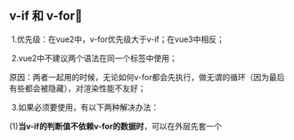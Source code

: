 ## v-if 和 v-for🚩

​		1.优先级：在vue2中，v-for优先级大于v-if；在vue3中相反；

​		2.vue2中不建议两个语法在同一个标签中使用；

​				原因：两者一起用的时候，无论如何v-for都会先执行，做无谓的循环（因为最后有些都会被隐藏），对渲染性能不友好；

​		3.如果必须要使用，有以下两种解决办法：

​			(1)**当v-if的判断值不依赖v-for的数据时**，可以在外层先套一个<template>标签，让v-if先判断，再在内部进行v-for循环；

​			(2)**当v-if的判断值依赖于v-for循环的数据时**，可以在计算属性*computed*里面先进行数据的过滤，再用v-for循环计算属性；



## ES6 代码转成 ES5 代码的实现思路🚩

将ES6 转为ES5 主要用到的是Babel编译器， 参考Babel的实现方式。

那么 Babel 是如何把 ES6 转成 ES5 呢，其大致分为三步：

1. 解析：解析代码字符串，生成 AST(抽象语法树)；
2. 转换：按一定的规则转换、修改 AST，将ES6转换为ES5代码；
3. 生成：将修改后的 AST 转换成普通代码。



## XSS和CSRF（网络安全）🚩

Cross-Site Scripting（跨站脚本攻击）简称 XSS，是一种代码注入攻击.

XSS 的本质是：恶意代码未经过滤，与网站正常的代码混在一起；浏览器无法分辨哪些脚本是可信的，导致恶意脚本被执行。

XSS的分类：

​		储存型：注入的脚本永久储存在服务器上，当浏览器发送请求时，脚本从服务器上传回并执行（论坛易受此类攻击）

​		反射型：恶意代码在客户端打开网页时暂时存在，动态网站和邮件应用容易受到此类攻击；

​		基于DOM型（本地XSS）：web服务器不参与，破坏是由客户端的脚本引起的

XSS的防御：

​		对输入过滤（过滤script标签）检查；输出处理，改成纯前端渲染，把数据和代码分开；不使用v-html；验证码；HttpOnly防止窃取Cookie；使用CSP（内容安全策略，实质上就是白名单制度）。



Cross-site request forgery 跨站请求伪造：攻击者诱导受害者进入第三方网站，在第三方网站中，向被攻击网站发送跨站请求. 利用受害者在被攻击网站已经获取的注册凭证，绕过后台的用户验证，达到冒充用户对被攻击的网站执行某项操作的目的；

常见的CSRF攻击类型：GET类型的CSRF攻击类型（只需要发送一个HTTP请求）；POST类型的CSRF请求（利用的通常是一个自动提交的表单）；链接类型的CSRF类型（受害用户通过点击链接）。

CSRF防护：验证Header中的Referer确定来源域名；加入验证码；CSRF Token；加自定义的Header。



## 强制缓存和协商缓存(network)🚩

强缓存和协商缓存都是属于**浏览器缓存**

**强制缓存**：不会向服务器发送请求，直接在缓存中读取资源，可以在network中看到请求返回的状态码是200，而且响应头中有个cache-control属性的属性值为：`max-age=秒时间`（表示强缓存的时间）；

**协商缓存**：**在使用本地缓存之前需要向服务器发送请求**，服务器会根据请求头中的`If-Modify-Since/If-None-Match`的值(其值为上一次服务器发送给客户端响应头中的`Lsat-Modify/Etag`的值)来判断是否命中协商缓存，如果命中，则返回304状态码，并通过新的响应头通知浏览器从缓存中读取资源，如果没有命中，则返回状态码200并返回新的资源；**协商缓存是为了解决强制缓存下资源不更新问题的**，在协商缓存的响应头中有个cache-control属性的属性值为`-no-cache`。

协商缓存的两种模式：`Last-Modify和Etag`，Last-Modify的值是服务器返回给客户端资源最后一次被修改的时间（以秒计算）；而Etag的值是服务器根据资源通过算法生成的hash值；性能上来说 Etag 要逊于 Last-Modify，而资源获取的准确性来说 Etag 要优于 Last-Modify；



## 同源策略及跨域问题🚩

同源策略是**浏览器**为了安全起见，规定两个非同源的网站之间不允许相互访问对方的数据，同源策略只发生在响应回到浏览器的时候；非同源网站间不允许发送的数据：Cookie、DOM、ajax请求(`同源策略只针对ajax请求`，对 link、script、img等请求不限制)；

同源的条件：两个页面的**协议、域名 端口号**相同时，这两个页面就是同源，任何一个不同是就是非同源；

非同源访问数据 - 跨域，解决跨域方式：

​		jsonp：利用script发送请求，只能应用于get方式发送，不常用；

​		CORS：需要后端配合在响应头中添加对应的属性（工作中的一种方式）；

​		服务器跨域：工作中的另一种方式；

​		Nginx 反向代理：部署上线时采用



## 首屏加载时间过慢解决方法🚩

加载过慢的原因：

​		网络延迟、资源文件体积过大、资源是否重复请求、加载脚本的时候渲染内容堵塞等；

解决方法：

​		减少入口文件体积、静态资源本地缓存、UI框架按需加载、图片资源压缩、开启Gzip压缩、使用SSR服务端渲染；

​		1.减少入口文件体积的常用方式是：使用路由懒加载（用函数形式引入）

​		2.静态资源本地缓存：采用强缓存或协商缓存、合理的去利用本地储存localStorage;

​		3.不常用的UI框架按需加载；

​		4.图片资源也可以进行适当的压缩、使用精灵图、或者用requer懒加载的形式；

​		5.使用SSR服务端渲染；组件或页面通过服务器生成html字符串，再发送到浏览器；SSR还有利于SEO优化；



前端优化的方式：

```
1. 浏览器缓存
2. 防抖、节流
3. 资源懒加载、预加载
4.开启Nginx gzip压缩
三个方面来说明前端性能优化
一： webapck优化与开启gzip压缩
    1.babel-loader用 include 或 exclude 来帮我们避免不必要的转译，不转译node_moudules中的js文件
    其次在缓存当前转译的js文件，设置loader: 'babel-loader?cacheDirectory=true'
    2.文件采用按需加载等等
    3.具体的做法非常简单，只需要你在你的 request headers 中加上这么一句：
    accept-encoding:gzip
    4.图片优化，采用svg图片或者字体图标
    5.浏览器缓存机制，它又分为强缓存和协商缓存
二：本地存储——从 Cookie 到 Web Storage、IndexedDB
    说明一下SessionStorage和localStorage还有cookie的区别和优缺点
三：代码优化
    1.事件代理
    2.事件的节流和防抖
    3.页面的回流和重绘
    4.EventLoop事件循环机制
    5.代码优化等等
```

